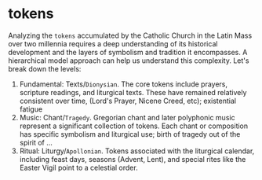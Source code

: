 # tokens

Analyzing the `tokens` accumulated by the Catholic Church in the Latin Mass over two millennia requires a deep understanding of its historical development and the layers of symbolism and tradition it encompasses. A hierarchical model approach can help us understand this complexity. Let's break down the levels:

1. Fundamental: Texts/`Dionysian`. The core tokens include prayers, scripture readings, and liturgical texts. These have remained relatively consistent over time, (Lord's Prayer, Nicene Creed, etc); existential fatigue
2. Music: Chant/`Tragedy`. Gregorian chant and later polyphonic music represent a significant collection of tokens. Each chant or composition has specific symbolism and liturgical use; birth of tragedy out of the spirit of ...
3. Ritual: Liturgy/`Apollonian`. Tokens associated with the liturgical calendar, including feast days, seasons (Advent, Lent), and special rites like the Easter Vigil point to a celestial order.

